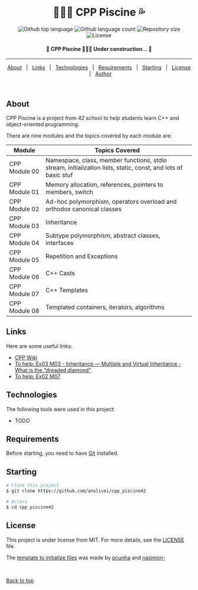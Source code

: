 <div align="center" id="top"> 

  &#xa0;

</div>

<h1 align="center"> 🏊🏻‍♀️ CPP Piscine 💦</h1>

<p align="center">
  <img alt="Github top language" src="https://img.shields.io/github/languages/top/anolivei/cpp_piscine42?color=2596be">

  <img alt="Github language count" src="https://img.shields.io/github/languages/count/anolivei/cpp_piscine42?color=2596be">

  <img alt="Repository size" src="https://img.shields.io/github/repo-size/anolivei/cpp_piscine42?color=2596be">

  <img alt="License" src="https://img.shields.io/github/license/anolivei/cpp_piscine42?color=2596be">

</p>



<h4 align="center"> 
	🚧  CPP Piscine 🏊🏻‍♀️ Under construction...  🚧
</h4> 

<hr>

<p align="center">
  <a href="about">About</a> &#xa0; | &#xa0; 
  <a href="features">Links</a> &#xa0; | &#xa0;
  <a href="technologies">Technologies</a> &#xa0; | &#xa0;
  <a href="requirements">Requirements</a> &#xa0; | &#xa0;
  <a href="starting">Starting</a> &#xa0; | &#xa0;
  <a href="license">License</a> &#xa0; | &#xa0;
  <a href="https://github.com/anolivei" target="_blank">Author</a>
</p>

<br>

## About ##

CPP Piscine is a project from 42 school to help students learn C++ and object-oriented programming.

There are nine modules and the topics covered by each module are:

|     Module    |                                                 Topics Covered                                                |
| --------------| ------------------------------------------------------------------------------------------------------------- |
| CPP Module 00 | Namespace, class, member functions, stdio stream, initialization lists, static, const, and lots of basic stuf |
| CPP Module 01 | Memory allocation, references, pointers to members, switch | |
| CPP Module 02 | Ad-hoc polymorphism, operators overload and orthodox canonical classes |
| CPP Module 03 | Inheritance |
| CPP Module 04 | Subtype polymorphism, abstract classes, interfaces |
| CPP Module 05 | Repetition and Exceptions |
| CPP Module 06 | C++ Casts |
| CPP Module 07 | C++ Templates |
| CPP Module 08 | Templated containers, iterators, algorithms |

## Links ##
Here are some useful links:
- [CPP Wiki](https://github.com/qingqingqingli/CPP/wiki)
- [To help: Ex03 M03 - Inheritance — Multiple and Virtual Inheritance - What is the “dreaded diamond"](https://isocpp.org/wiki/faq/multiple-inheritance)
- [To help: Ex02 M07](https://www.youtube.com/watch?v=TzB5ZeKQIHM)

## Technologies ##

The following tools were used in this project:

- TODO

## Requirements ##

Before starting, you need to have [Git](https://git-scm.com) installed.

## Starting ##

```bash
# Clone this project
$ git clone https://github.com/anolivei/cpp_piscine42

# Access
$ cd cpp_piscine42

```

## License ##

This project is under license from MIT. For more details, see the [LICENSE](LICENSE.md) file.

The [template to initialize files](https://github.com/anolivei/cpp_piscine42/template_to_initialize_files/) was made by [pcunha](https://github.com/pcc19) and [nasimon-](https://github.com/nayran)


&#xa0;

<a href="#top">Back to top</a>
